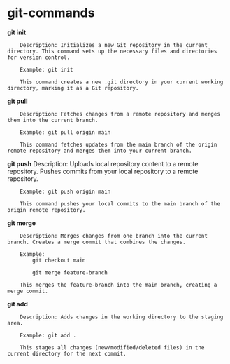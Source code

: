 # git-commands


**git init**
    
        Description: Initializes a new Git repository in the current directory. This command sets up the necessary files and directories for version control.
    
        Example: git init
    
        This command creates a new .git directory in your current working directory, marking it as a Git repository.

**git pull**

        Description: Fetches changes from a remote repository and merges them into the current branch.

        Example: git pull origin main

        This command fetches updates from the main branch of the origin remote repository and merges them into your current branch.

**git push**
        Description: Uploads local repository content to a remote repository. Pushes commits from your local repository to a remote repository.

        Example: git push origin main

        This command pushes your local commits to the main branch of the origin remote repository.

**git merge**

        Description: Merges changes from one branch into the current branch. Creates a merge commit that combines the changes.

        Example: 
            git checkout main
            
            git merge feature-branch

        This merges the feature-branch into the main branch, creating a merge commit.

**git add**

        Description: Adds changes in the working directory to the staging area.

        Example: git add .

        This stages all changes (new/modified/deleted files) in the current directory for the next commit.

